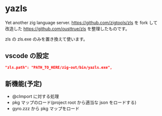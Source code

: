 # yazls

Yet another zig language server.
<https://github.com/zigtools/zls> を fork して改造した <https://github.com/ousttrue/zls> を整理したものです。

zls の zls.exe のみを置き換えて使います。

## vscode の設定

```json:settings.json
"zls.path": "PATH_TO_HERE/zig-out/bin/yazls.exe",
```

## 新機能(予定)

* @cImport に対する処理
* pkg マップのロード(project root から適当な json をロードする)
* gyro.zzz から pkg マップをロード
